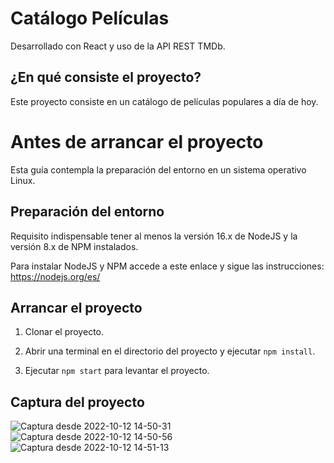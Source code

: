 # Catálogo Películas
Desarrollado con React y uso de la API REST TMDb.

## ¿En qué consiste el proyecto?
Este proyecto consiste en un catálogo de películas populares a día de hoy.

# Antes de arrancar el proyecto
Esta guía contempla la preparación del entorno en un sistema operativo Linux.

## Preparación del entorno
Requisito indispensable tener al menos la versión 16.x de NodeJS y la versión 8.x de NPM instalados.

Para instalar NodeJS y NPM accede a este enlace y sigue las instrucciones: https://nodejs.org/es/

## Arrancar el proyecto
  1. Clonar el proyecto.
  
  2. Abrir una terminal en el directorio del proyecto y ejecutar `npm install`.
  
  3. Ejecutar `npm start` para levantar el proyecto.

## Captura del proyecto

![Captura desde 2022-10-12 14-50-31](https://user-images.githubusercontent.com/111053234/195352178-26aa1568-5716-4b5c-9af8-6c23092584da.png)
![Captura desde 2022-10-12 14-50-56](https://user-images.githubusercontent.com/111053234/195352193-737e9034-80fd-435e-b1e1-0ffbcf463c5f.png)
![Captura desde 2022-10-12 14-51-13](https://user-images.githubusercontent.com/111053234/195352208-34502795-14fe-43a6-9dbe-99786cce0279.png)
